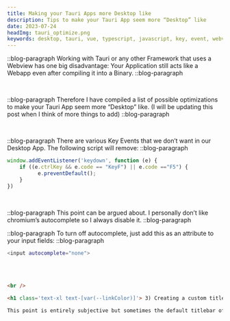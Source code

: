 ```yaml
---
title: Making your Tauri Apps more Desktop like
description: Tips to make your Tauri App seem more “Desktop” like
date: 2023-07-24
headImg: tauri_optimize.png
keywords: desktop, tauri, vue, typescript, javascript, key, event, webview, framework
---
```


::blog-paragraph
Working with Tauri or any other Framework that uses a Webview has one big disadvantage: Your Application still acts like a Webapp even after compiling it into a Binary.
::blog-paragraph

<br />

::blog-paragraph
Therefore I have compiled a list of possible optimizations to make your Tauri App seem more “Desktop” like. 
(I will be updating this post when I think of more things to add) 
::blog-paragraph

<br />

::blog-paragraph
There are various Key Events that we don’t want in our Desktop App. The following script will remove:
::blog-paragraph

```ts
window.addEventListener('keydown', function (e) {
    if ((e.ctrlKey && e.code == "KeyF") || e.code =="F5") { 
          e.preventDefault();
    }
})
```

<br />

::blog-paragraph
This point can be argued about. I personally don’t like chromium’s autocomplete so I always disable it.
::blog-paragraph

::blog-paragraph
To turn off autocomplete, just add this as an attribute to your input fields:
::blog-paragraph

```bash
<input autocomplete="none">
```

<br />

<br />

```markdown
<br />

<h1 class='text-xl text-[var(--linkColor)]'> 3) Creating a custom titlebar </h1>

This point is entirely subjective but sometimes the default titlebar of your operating system just does not look with your app's design. Tauri offers you the option to hide the default titlebar and create your own. I have created example components for both React and Vue that you can check out <a class="text-[var(--linkColor)]" target="_blank">here</a>.
```

<br />
